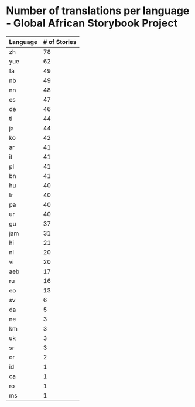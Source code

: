 # Number of translations per language - Global African Storybook Project

Language | # of Stories
-------- | ------------
zh | 78
yue | 62
fa | 49
nb | 49
nn | 48
es | 47
de | 46
tl | 44
ja | 44
ko | 42
ar | 41
it | 41
pl | 41
bn | 41
hu | 40
tr | 40
pa | 40
ur | 40
gu | 37
jam | 31
hi | 21
nl | 20
vi | 20
aeb | 17
ru | 16
eo | 13
sv | 6
da | 5
ne | 3
km | 3
uk | 3
sr | 3
or | 2
id | 1
ca | 1
ro | 1
ms | 1
